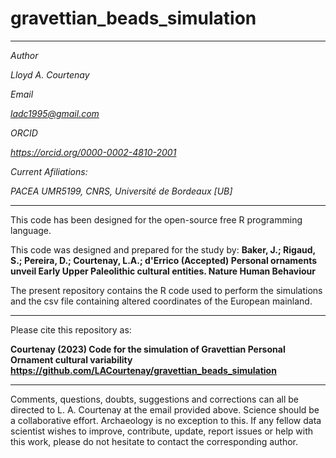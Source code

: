 # gravettian_beads_simulation

-----------------------------------------------------------------------------------------------------------------

<i>
Author

Lloyd A. Courtenay

Email

ladc1995@gmail.com

ORCID

https://orcid.org/0000-0002-4810-2001

Current Afiliations:

PACEA UMR5199, CNRS, Université de Bordeaux [UB]

</i>

---------------------------------------------------------------------------------------------------

This code has been designed for the open-source free R programming language.

This code was designed and prepared for the study by:
<b> Baker, J.; Rigaud, S.; Pereira, D.; Courtenay, L.A.; d'Errico (Accepted) Personal ornaments unveil Early Upper Paleolithic cultural entities. Nature Human Behaviour </b>

The present repository contains the R code used to perform the simulations and the csv file containing altered coordinates of the European mainland.

--------------------------------------------------------

Please cite this repository as:

 <b> Courtenay (2023) Code for the simulation of Gravettian Personal Ornament cultural variability
 https://github.com/LACourtenay/gravettian_beads_simulation
</b>

--------------------------------------------------------

Comments, questions, doubts, suggestions and corrections can all be directed to L. A. Courtenay at the email provided above.
Science should be a collaborative effort. Archaeology is no exception to this. If any fellow data
scientist wishes to improve, contribute, update, report issues or help with this work, please do not hesitate to contact the corresponding author.

